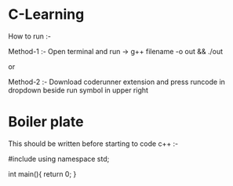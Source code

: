 # C-Learning

How to run :-

Method-1 :-
Open terminal and run -> g++ filename -o out && ./out

or

Method-2 :-
Download coderunner extension and press runcode in dropdown beside run symbol in upper right


# Boiler plate
This should be written before starting to code c++ :-

#include <iostream>
using namespace std;

int main(){
    return 0;
}
